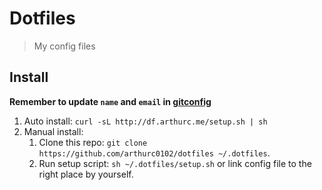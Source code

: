 # Dotfiles

> My config files

## Install

**Remember to update `name` and `email` in [gitconfig](./gitconfig)**

1. Auto install: `curl -sL http://df.arthurc.me/setup.sh | sh`
2. Manual install:
    1. Clone this repo: `git clone https://github.com/arthurc0102/dotfiles ~/.dotfiles`.
    2. Run setup script: `sh ~/.dotfiles/setup.sh` or link config file to the right place by yourself.
